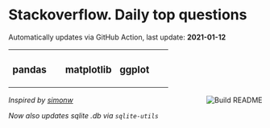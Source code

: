 # Stackoverflow. Daily top questions 

Automatically updates via GitHub Action, last update: **<!-- date starts -->2021-01-12<!-- date ends -->**


<table><tr><td valign="top" width="33%">

### pandas
<!-- pandas starts -->

<!-- pandas ends -->
</td><td valign="top" width="34%">


### matplotlib
<!-- matplotlib starts -->

<!-- matplotlib ends -->
</td><td valign="top" width="34%">


### ggplot
<!-- ggplot2 starts -->

<!-- ggplot2 ends -->
</td></tr></table>

<a href="https://github.com/hp0404/hp0404/actions"><img src="https://github.com/hp0404/hp0404/workflows/Build%20README/badge.svg" align="right" alt="Build README"></a> <p>*Inspired by  [simonw](https://github.com/simonw/simonw)*</p> <p> *Now also updates sqlite .db via `sqlite-utils`* </p>
